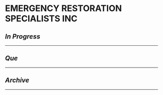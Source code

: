 # EMERGENCY RESTORATION SPECIALISTS INC

## *In Progress*

--------------------

## *Que*

-----------------------------------
## *Archive*

-----------------------------------

